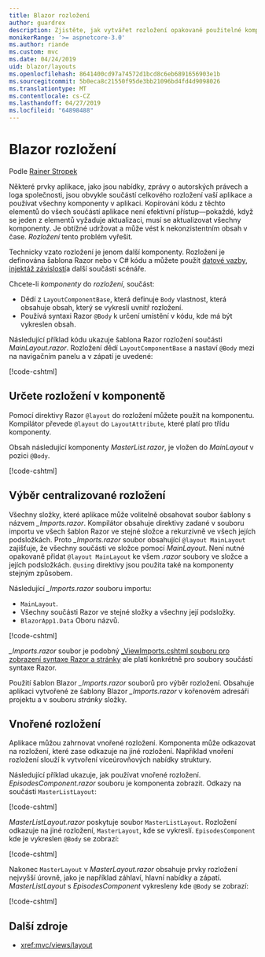 ```yaml
---
title: Blazor rozložení
author: guardrex
description: Zjistěte, jak vytvářet rozložení opakovaně použitelné komponenty pro Blazor aplikace.
monikerRange: '>= aspnetcore-3.0'
ms.author: riande
ms.custom: mvc
ms.date: 04/24/2019
uid: blazor/layouts
ms.openlocfilehash: 8641400cd97a74572d1bcd8c6eb6891656903e1b
ms.sourcegitcommit: 5b0eca8c21550f95de3bb21096bd4fd4d9098026
ms.translationtype: MT
ms.contentlocale: cs-CZ
ms.lasthandoff: 04/27/2019
ms.locfileid: "64898488"
---
```

# <a name="blazor-layouts"></a>Blazor rozložení

Podle [Rainer Stropek](https://www.timecockpit.com)

Některé prvky aplikace, jako jsou nabídky, zprávy o autorských právech a loga společnosti, jsou obvykle součástí celkového rozložení vaší aplikace a používat všechny komponenty v aplikaci. Kopírování kódu z těchto elementů do všech součástí aplikace není efektivní přístup&mdash;pokaždé, když se jeden z elementů vyžaduje aktualizaci, musí se aktualizovat všechny komponenty. Je obtížné udržovat a může vést k nekonzistentním obsah v čase. *Rozložení* tento problém vyřešit.

Technicky vzato rozložení je jenom další komponenty. Rozložení je definována šablona Razor nebo v C# kódu a můžete použít [datové vazby](xref:blazor/components#data-binding), [injektáž závislostí](xref:blazor/dependency-injection)a další součásti scénáře.

Chcete-li *komponenty* do *rozložení*, součást:

* Dědí z `LayoutComponentBase`, která definuje `Body` vlastnost, která obsahuje obsah, který se vykreslí uvnitř rozložení.
* Používá syntaxi Razor `@Body` k určení umístění v kódu, kde má být vykreslen obsah.

Následující příklad kódu ukazuje šablona Razor rozložení součásti *MainLayout.razor*. Rozložení dědí `LayoutComponentBase` a nastaví `@Body` mezi na navigačním panelu a v zápatí je uvedené:

[!code-cshtml[](layouts/sample_snapshot/3.x/MainLayout.razor?highlight=1,13)]

## <a name="specify-a-layout-in-a-component"></a>Určete rozložení v komponentě

Pomocí direktivy Razor `@layout` do rozložení můžete použít na komponentu. Kompilátor převede `@layout` do `LayoutAttribute`, které platí pro třídu komponenty.

Obsah následující komponenty *MasterList.razor*, je vložen do *MainLayout* v pozici `@Body`.

[!code-cshtml[](layouts/sample_snapshot/3.x/MasterList.razor?highlight=1)]

## <a name="centralized-layout-selection"></a>Výběr centralizované rozložení

Všechny složky, které aplikace může volitelně obsahovat soubor šablony s názvem *_Imports.razor*. Kompilátor obsahuje direktivy zadané v souboru importu ve všech šablon Razor ve stejné složce a rekurzivně ve všech jejích podsložkách. Proto *_Imports.razor* soubor obsahující `@layout MainLayout` zajišťuje, že všechny součásti ve složce pomocí *MainLayout*. Není nutné opakovaně přidat `@layout MainLayout` ke všem *.razor* soubory ve složce a jejích podsložkách. `@using` direktivy jsou použita také na komponenty stejným způsobem.

Následující *_Imports.razor* souboru importu:

* `MainLayout`.
* Všechny součásti Razor ve stejné složky a všechny její podsložky.
* `BlazorApp1.Data` Oboru názvů.
 
[!code-cshtml[](layouts/sample_snapshot/3.x/_Imports.razor)]

*_Imports.razor* soubor je podobný [_ViewImports.cshtml souboru pro zobrazení syntaxe Razor a stránky](xref:mvc/views/layout#importing-shared-directives) ale platí konkrétně pro soubory součástí syntaxe Razor.

Použití šablon Blazor *_Imports.razor* souborů pro výběr rozložení. Obsahuje aplikaci vytvořené ze šablony Blazor *_Imports.razor* v kořenovém adresáři projektu a v souboru *stránky* složky.

## <a name="nested-layouts"></a>Vnořené rozložení

Aplikace můžou zahrnovat vnořené rozložení. Komponenta může odkazovat na rozložení, které zase odkazuje na jiné rozložení. Například vnoření rozložení slouží k vytvoření víceúrovňových nabídky struktury.

Následující příklad ukazuje, jak používat vnořené rozložení. *EpisodesComponent.razor* souboru je komponenta zobrazit. Odkazy na součásti `MasterListLayout`:

[!code-cshtml[](layouts/sample_snapshot/3.x/EpisodesComponent.razor?highlight=1)]

*MasterListLayout.razor* poskytuje soubor `MasterListLayout`. Rozložení odkazuje na jiné rozložení, `MasterLayout`, kde se vykreslí. `EpisodesComponent` kde je vykreslen `@Body` se zobrazí:

[!code-cshtml[](layouts/sample_snapshot/3.x/MasterListLayout.razor?highlight=1,9)]

Nakonec `MasterLayout` v *MasterLayout.razor* obsahuje prvky rozložení nejvyšší úrovně, jako je například záhlaví, hlavní nabídky a zápatí. *MasterListLayout* s *EpisodesComponent* vykresleny kde `@Body` se zobrazí:

[!code-cshtml[](layouts/sample_snapshot/3.x/MasterLayout.razor?highlight=6)]

## <a name="additional-resources"></a>Další zdroje

* <xref:mvc/views/layout>
